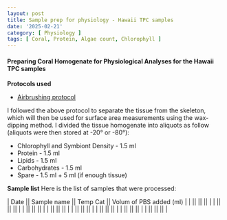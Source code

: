 ```yaml
---
layout: post
title: Sample prep for physiology - Hawaii TPC samples
date: '2025-02-21'
category: [ Physiology ]
tags: [ Coral, Protein, Algae count, Chlorophyll ]
---
```


#### Preparing Coral Homogenate for Physiological Analyses for the Hawaii TPC samples

**Protocols used**
- [Airbrushing protocol](https://zdellaert.github.io/ZD_Putnam_Lab_Notebook/Physiology-Airbrushing-Protocol/)

I followed the above protocol to separate the tissue from the skeleton, which will then be used for surface area measurements using the wax-dipping method.
I divided the tissue homogenate into aliquots as follow (aliquots were then stored at -20° or -80°):

- Chlorophyll and Symbiont Density - 1.5 ml
- Protein - 1.5 ml
- Lipids - 1.5 ml
- Carbohydrates - 1.5 ml
- Spare - 1.5 ml + 5 ml (if enough tissue)

**Sample list**
Here is the list of samples that were processed:

| Date || Sample name || Temp Cat || Volum of PBS added (ml) |
|      ||             ||          ||                         |
|      ||             ||          ||                         |
|      ||             ||          ||                         |
|      ||             ||          ||                         |
|      ||             ||          ||                         |
|      ||             ||          ||                         |
|      ||             ||          ||                         |
|      ||             ||          ||                         |


